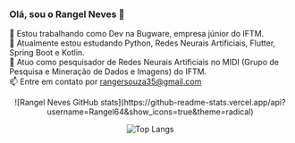 ### Olá, sou o Rangel Neves 👋

🔭 Estou trabalhando como Dev na Bugware, empresa júnior do IFTM.
<br>
🌱 Atualmente estou estudando Python, Redes Neurais Artificiais, Flutter, Spring Boot e Kotlin.
<br>
👯 Atuo como pesquisador de Redes Neurais Artificiais no MIDI (Grupo de Pesquisa e Mineração de Dados e Imagens) do IFTM.
<br>
📫 Entre em contato por rangersouza35@gmail.com
<br>



<div align="center" style="display: inline_block">
  ![Rangel Neves GitHub stats](https://github-readme-stats.vercel.app/api?username=Rangel64&show_icons=true&theme=radical)

  ![Top Langs](https://github-readme-stats.vercel.app/api/top-langs/?username=Rangel64&layout=compact)
</div>
